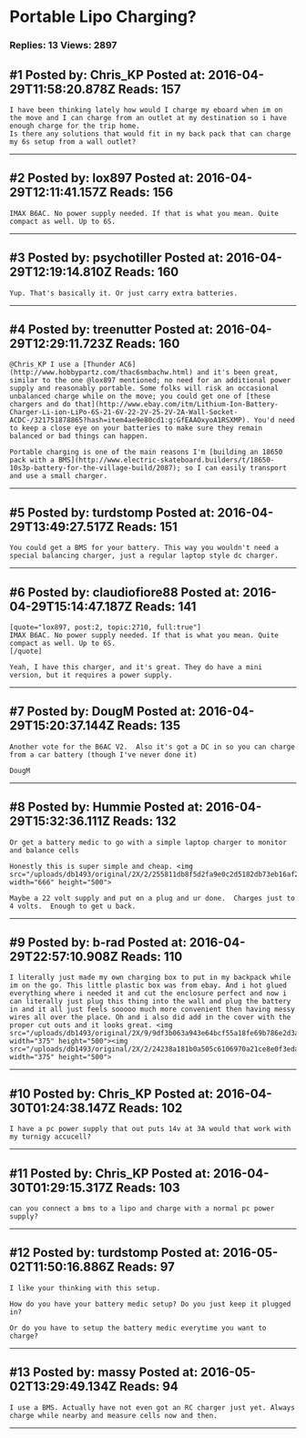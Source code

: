 # Portable Lipo Charging?

### Replies: 13 Views: 2897

## \#1 Posted by: Chris_KP Posted at: 2016-04-29T11:58:20.878Z Reads: 157

```
I have been thinking lately how would I charge my eboard when im on the move and I can charge from an outlet at my destination so i have enough charge for the trip home. 
Is there any solutions that would fit in my back pack that can charge my 6s setup from a wall outlet?
```

---
## \#2 Posted by: lox897 Posted at: 2016-04-29T12:11:41.157Z Reads: 156

```
IMAX B6AC. No power supply needed. If that is what you mean. Quite compact as well. Up to 6S.
```

---
## \#3 Posted by: psychotiller Posted at: 2016-04-29T12:19:14.810Z Reads: 160

```
Yup. That's basically it. Or just carry extra batteries.
```

---
## \#4 Posted by: treenutter Posted at: 2016-04-29T12:29:11.723Z Reads: 160

```
@Chris_KP I use a [Thunder AC6](http://www.hobbypartz.com/thac6smbachw.html) and it's been great, similar to the one @lox897 mentioned; no need for an additional power supply and reasonably portable. Some folks will risk an occasional unbalanced charge while on the move; you could get one of [these chargers and do that](http://www.ebay.com/itm/Lithium-Ion-Battery-Charger-Li-ion-LiPo-6S-21-6V-22-2V-25-2V-2A-Wall-Socket-ACDC-/321751878865?hash=item4ae9e80cd1:g:GfEAAOxyoA1RSXMP). You'd need to keep a close eye on your batteries to make sure they remain balanced or bad things can happen.

Portable charging is one of the main reasons I'm [building an 18650 pack with a BMS](http://www.electric-skateboard.builders/t/18650-10s3p-battery-for-the-village-build/2087); so I can easily transport and use a small charger.
```

---
## \#5 Posted by: turdstomp Posted at: 2016-04-29T13:49:27.517Z Reads: 151

```
You could get a BMS for your battery. This way you wouldn't need a special balancing charger, just a regular laptop style dc charger.
```

---
## \#6 Posted by: claudiofiore88 Posted at: 2016-04-29T15:14:47.187Z Reads: 141

```
[quote="lox897, post:2, topic:2710, full:true"]
IMAX B6AC. No power supply needed. If that is what you mean. Quite compact as well. Up to 6S.
[/quote]

Yeah, I have this charger, and it's great. They do have a mini version, but it requires a power supply.
```

---
## \#7 Posted by: DougM Posted at: 2016-04-29T15:20:37.144Z Reads: 135

```
Another vote for the B6AC V2.  Also it's got a DC in so you can charge from a car battery (though I've never done it)

DougM
```

---
## \#8 Posted by: Hummie Posted at: 2016-04-29T15:32:36.111Z Reads: 132

```
Or get a battery medic to go with a simple laptop charger to monitor and balance cells

Honestly this is super simple and cheap. <img src="/uploads/db1493/original/2X/2/255811db8f5d2fa9e0c2d5182db73eb16af28ad2.jpeg" width="666" height="500">

Maybe a 22 volt supply and put on a plug and ur done.  Charges just to 4 volts.  Enough to get u back.
```

---
## \#9 Posted by: b-rad Posted at: 2016-04-29T22:57:10.908Z Reads: 110

```
I literally just made my own charging box to put in my backpack while im on the go. This little plastic box was from ebay. And i hot glued everything where i needed it and cut the enclosure perfect and now i can literally just plug this thing into the wall and plug the battery in and it all just feels sooooo much more convenient then having messy wires all over the place. Oh and i also did add in the cover with the proper cut outs and it looks great. <img src="/uploads/db1493/original/2X/9/9df3b063a943e64bcf55a18fe69b786e2d3a7820.jpg" width="375" height="500"><img src="/uploads/db1493/original/2X/2/24238a181b0a505c6106970a21ce8e0f3eda5bb0.jpg" width="375" height="500">
```

---
## \#10 Posted by: Chris_KP Posted at: 2016-04-30T01:24:38.147Z Reads: 102

```
I have a pc power supply that out puts 14v at 3A would that work with my turnigy accucell?
```

---
## \#11 Posted by: Chris_KP Posted at: 2016-04-30T01:29:15.317Z Reads: 103

```
can you connect a bms to a lipo and charge with a normal pc power supply?
```

---
## \#12 Posted by: turdstomp Posted at: 2016-05-02T11:50:16.886Z Reads: 97

```
I like your thinking with this setup. 

How do you have your battery medic setup? Do you just keep it plugged in? 

Or do you have to setup the battery medic everytime you want to charge?
```

---
## \#13 Posted by: massy Posted at: 2016-05-02T13:29:49.134Z Reads: 94

```
I use a BMS. Actually have not even got an RC charger just yet. Always charge while nearby and measure cells now and then.
```

---

